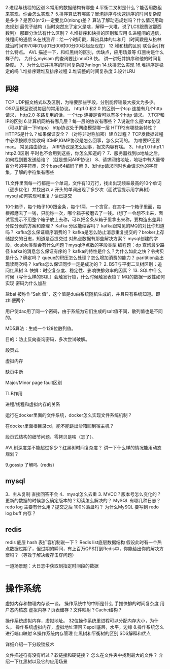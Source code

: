 2.进程与线程的区别
3.常用的数据结构有哪些
4.平衡二叉树是什么？能否用数组来实现，你会怎么实现？
5.排序算法有哪些？冒泡排序与快速排序的时间复杂度是多少？是否O(n^2)一定要比O(nlong)差？
算法了解动态规划吗？什么情况用动态规划
最优子结构（当时突然忘了定义是啥，解释一大堆，说了LCS跟费波那西数列）
那跟分治法有什么区别？
4.堆排序和快排的区别和应用
6.进程间的通信，线程间的通信
9.在线测评：给一个时间戳，算出具体的年和月（时间戳是从格林威治时间1970年01月01日00时00分00秒起至现在）
12.堆和栈的区别
联合索引有什么特点。
AVL 描述一下，和红黑树的区别，优缺点，应用场景等
红黑树是什么样子的。
为什么myisam 的查询要比innoDB 快。
讲一讲归并排序和他的时间复杂度。
7、为什么归并排序的时间复杂度为nlogn
14.快排怎么实现
16.堆排序是稳定的吗
1.堆排序建堆及排序过程
2.堆调整的时间复杂度
3.设计LRU

## 网络
TCP UDP报文格式以及区别，为啥要那些字段，分别能传输最大报文为多少。
OSI7层模型说说每层的常用协议。
http1.0 和2.0 的区别一个tcp 连接有几个http 请求，
http2.0 多路复用的话，一个tcp 连接是否可以有多个http 请求。
7.TCP和IP的区别
6.计算机网络有哪几层？每一层的协议有哪些？
7.说说什么是http协议（可以扩展一下https）
http协议处于网络模型哪一层
HTTP2有哪些新特性？HTTPS是什么？如果保证安全？（对称非对称加密）建立过程？
TCP发数据过程中必须按顺序接收吗
ICMP,IGMP协议是怎么回事，怎么实现的。
为啥要IP还要mac。
常见路由协议。
ARP协议是怎么回事，报文内容有啥。
3、http1.0 http1.1 http2.0区别 平时也不会用到这些，你怎么知道的？
7、服务器找到ip地址之后，如何找到要发送给谁？（就是想问ARP协议）
8、请求网络地址，地址中有大量带百分号的字符串，这个base64编码了解
9、发http请求同时也会请求他的字符集，了解的字符集有哪些


11.文件里面每一行都是一个单词，文件有10万行，找出出现频率最高的10个单词（逐步优化）并找出以 a 开头的单词出现了多少次（面试官提示用字典树）
mysql 如何实现可重复 / 读已提交

10个箱子，每个箱子100跟金条，每个1两，一个贪官，在其中一个箱子里面，每根都磨去了一钱，只能称一次，哪个箱子被磨去了一钱。（想了一会想不出来，面试官提示不用整个箱子放上去称，可以把金条从箱子里拿出来称，要构造出差异）
分库分表的方案和原理？
Kafka 分区能缩容吗？
kafka跟常见的MQ的对比你知道吗？
kafka怎么保证顺序消费的？
kafka是怎么防止消息重复提交的？broker上存储提交的日志，知道是否提交过
对热点数据有那些解决方案？
mysql创建的字段，double类型会有什么问题？mysql浮点数的字段类型
编程题：dp 查询最少路径
kafka的消息怎么保证有序的？
kafka的特性是什么？为什么如此之快？令拷贝是什么？确定吗？
queue的积压怎么处理？怎么增加消费的能力？
paritition会出现读两次吗？
kafka怎么保证同步一定是成功的？
2. BST与平衡二叉树区别；追问红黑树
3. 快排：时空复杂度、稳定性、影响快排效率的因素？
13. SQL中什么时候（写什么样的SQL）会触发行锁，什么时候触发表锁？
MQ的数据一致性如何实现
密码为什么加盐

盐bai 被称作“Salt 值”，这个值是du由系统随机生成的，并且只有系统知道。即zhi便两个

用户使dao用了同一个密码，由于系统为它们生成的salt值不同，散列值也是不同的。

MD5算法：生成一个128位散列值。

目的：防止反向查询密码，多次尝试破解。

段页式

虚拟内存

缺页中断

Major/Minor page fault区别

TLB作用

进程/线程和虚拟内存的关系

运行在docker里面的文件系统，docker怎么实现文件系统机制？

在docker里面根目录cd，能不能跳出沙箱回到宿主机？

段页式结构的细节问题、零拷贝是啥（忘了）、

AVL树深度差不能超过多少？红黑树时间复杂度？
讲一下什么样的情况能用动态规划？


9.gossip 了解吗（redis）

## mysql 
3、主从复制    直接回答不会
4、mysql怎么去重
3. MVCC？版本号怎么变化的？更新的数据的时候怎么确定版本的？幻读怎么解决的？
MySQL 有哪几种日志？redo log 主要有什么用？提交之后 100%落盘吗？
为什么MySQL 要写到 redo log buff 内存？

## redis
 redis 底层 hash 表扩容机制说一下？
Redis list底层数据结构
假设此时有一个热点数据过期了，但过期的瞬间，有上百万QPS打到Redis中，你能给出你的解决方案吗？（等效于解决缓存击穿问题）


一道场景题：大日志中获取到指定时间段的数据

# 操作系统
虚拟内存和物理内存谈一谈。
操作系统中的中断是什么
手推快排的时间复杂度
用户态内核态
虚拟内存？页表储存？文件映射？Cache结构？


操作系统虚拟内存，虚拟地址。
32位操作系统里进程可以分配内存大小，为什么。
操作系统虚拟内存，虚拟地址深问
7.epoll底层，水平，边缘
8.操作系统怎么进行端口映射
9.操作系统内存管理
红黑树和平衡树的区别
SDS解释和优点

详细介绍一下分段锁技术

文件描述符有没有听过？软链接和硬链接？
怎么在文件夹中找到最大的文件？
介绍一下红黑树以及它的应用场景